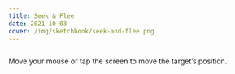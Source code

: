 ```yaml
---
title: Seek & Flee
date: 2021-10-03
cover: /img/sketchbook/seek-and-flee.png
---
```


<figure class="aspect-square">
    <iframe height="0" style="width: 100%;" scrolling="no" title="Steering: Seek
    &amp; Flee" src="https://codepen.io/darthmall/embed/VwWgRow?default-tab=result"
    frameborder="no" loading="lazy" allowtransparency="true" allowfullscreen="true">
      See the Pen <a href="https://codepen.io/darthmall/pen/VwWgRow">
        Steering: Seek &amp; Flee</a> by Evan Sheehan (<a
        href="https://codepen.io/darthmall">@darthmall</a>)
          on <a href="https://codepen.io">CodePen</a>.
    </iframe>
</figure>

Move your mouse or tap the screen to move the target’s position.
